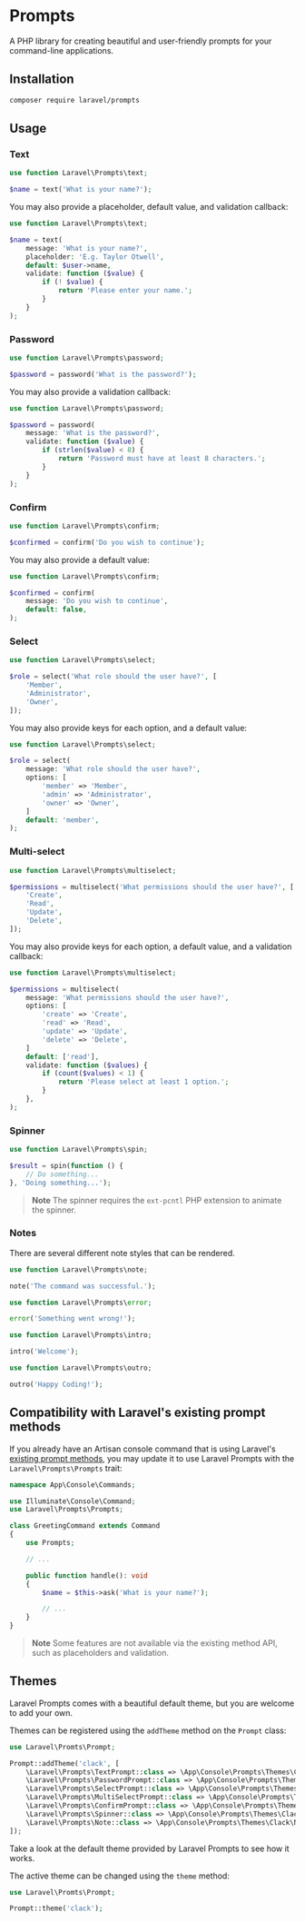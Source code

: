 # Prompts

A PHP library for creating beautiful and user-friendly prompts for your command-line applications.

## Installation

```sh
composer require laravel/prompts
```

## Usage

### Text

```php
use function Laravel\Prompts\text;

$name = text('What is your name?');
```

You may also provide a placeholder, default value, and validation callback:

```php
use function Laravel\Prompts\text;

$name = text(
    message: 'What is your name?',
    placeholder: 'E.g. Taylor Otwell',
    default: $user->name,
    validate: function ($value) {
        if (! $value) {
            return 'Please enter your name.';
        }
    }
);
```

### Password

```php
use function Laravel\Prompts\password;

$password = password('What is the password?');
```

You may also provide a validation callback:

```php
use function Laravel\Prompts\password;

$password = password(
    message: 'What is the password?',
    validate: function ($value) {
        if (strlen($value) < 8) {
            return 'Password must have at least 8 characters.';
        }
    }
);
```

### Confirm

```php
use function Laravel\Prompts\confirm;

$confirmed = confirm('Do you wish to continue');
```

You may also provide a default value:

```php
use function Laravel\Prompts\confirm;

$confirmed = confirm(
    message: 'Do you wish to continue',
    default: false,
);
```

### Select

```php
use function Laravel\Prompts\select;

$role = select('What role should the user have?', [
    'Member',
    'Administrator',
    'Owner',
]);
```

You may also provide keys for each option, and a default value:

```php
use function Laravel\Prompts\select;

$role = select(
    message: 'What role should the user have?',
    options: [
        'member' => 'Member',
        'admin' => 'Administrator',
        'owner' => 'Owner',
    ]
    default: 'member',
);
```

### Multi-select

```php
use function Laravel\Prompts\multiselect;

$permissions = multiselect('What permissions should the user have?', [
    'Create',
    'Read',
    'Update',
    'Delete',
]);
```

You may also provide keys for each option, a default value, and a validation callback:

```php
use function Laravel\Prompts\multiselect;

$permissions = multiselect(
    message: 'What permissions should the user have?',
    options: [
        'create' => 'Create',
        'read' => 'Read',
        'update' => 'Update',
        'delete' => 'Delete',
    ]
    default: ['read'],
    validate: function ($values) {
        if (count($values) < 1) {
            return 'Please select at least 1 option.';
        }
    },
);
```

### Spinner

```php
use function Laravel\Prompts\spin;

$result = spin(function () {
    // Do something...
}, 'Doing something...');
```

> **Note** The spinner requires the `ext-pcntl` PHP extension to animate the spinner.

### Notes

There are several different note styles that can be rendered.

```php
use function Laravel\Prompts\note;

note('The command was successful.');
```

```php
use function Laravel\Prompts\error;

error('Something went wrong!');
```

```php
use function Laravel\Prompts\intro;

intro('Welcome');
```

```php
use function Laravel\Prompts\outro;

outro('Happy Coding!');
```

## Compatibility with Laravel's existing prompt methods

If you already have an Artisan console command that is using Laravel's [existing prompt methods](https://laravel.com/docs/artisan#prompting-for-input), you may update it to use Laravel Prompts with the `Laravel\Prompts\Prompts` trait:

```php
namespace App\Console\Commands;

use Illuminate\Console\Command;
use Laravel\Prompts\Prompts;

class GreetingCommand extends Command
{
    use Prompts;

    // ...

    public function handle(): void
    {
        $name = $this->ask('What is your name?');

        // ...
    }
}
```

> **Note** Some features are not available via the existing method API, such as placeholders and validation.

## Themes

Laravel Prompts comes with a beautiful default theme, but you are welcome to add your own.

Themes can be registered using the `addTheme` method on the `Prompt` class:

```php
use Laravel\Promts\Prompt;

Prompt::addTheme('clack', [
    \Laravel\Prompts\TextPrompt::class => \App\Console\Prompts\Themes\Clack\TextPromptRenderer::class,
    \Laravel\Prompts\PasswordPrompt::class => \App\Console\Prompts\Themes\Clack\PasswordPromptRenderer::class,
    \Laravel\Prompts\SelectPrompt::class => \App\Console\Prompts\Themes\Clack\SelectPromptRenderer::class,
    \Laravel\Prompts\MultiSelectPrompt::class => \App\Console\Prompts\Themes\Clack\MultiSelectPromptRenderer::class,
    \Laravel\Prompts\ConfirmPrompt::class => \App\Console\Prompts\Themes\Clack\ConfirmPromptRenderer::class,
    \Laravel\Prompts\Spinner::class => \App\Console\Prompts\Themes\Clack\SpinnerRenderer::class,
    \Laravel\Prompts\Note::class => \App\Console\Prompts\Themes\Clack\NoteRenderer::class,
]);
```

Take a look at the default theme provided by Laravel Prompts to see how it works.

The active theme can be changed using the `theme` method:

```php
use Laravel\Promts\Prompt;

Prompt::theme('clack');
```
